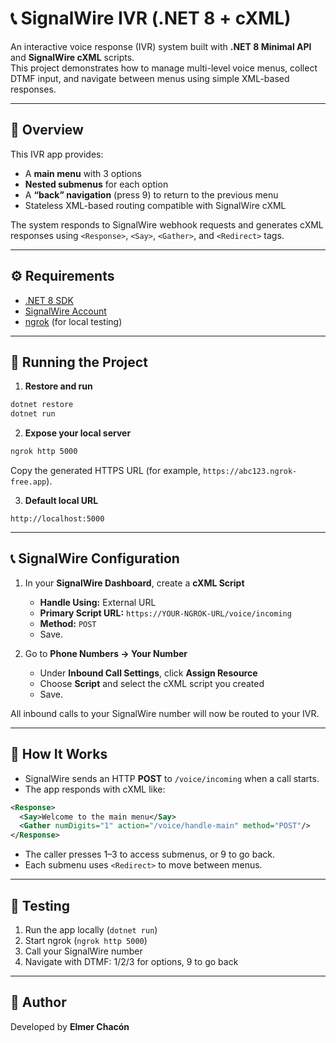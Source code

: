 # 📞 SignalWire IVR (.NET 8 + cXML)

An interactive voice response (IVR) system built with **.NET 8 Minimal API** and **SignalWire cXML** scripts.  
This project demonstrates how to manage multi-level voice menus, collect DTMF input, and navigate between menus using simple XML-based responses.

---

## 🧩 Overview

This IVR app provides:
- A **main menu** with 3 options  
- **Nested submenus** for each option  
- A **“back” navigation** (press 9) to return to the previous menu  
- Stateless XML-based routing compatible with SignalWire cXML

The system responds to SignalWire webhook requests and generates cXML responses using `<Response>`, `<Say>`, `<Gather>`, and `<Redirect>` tags.

---

## ⚙️ Requirements

- [.NET 8 SDK](https://dotnet.microsoft.com/download)
- [SignalWire Account](https://signalwire.com)
- [ngrok](https://ngrok.com) (for local testing)

---

## 🚀 Running the Project

1) **Restore and run**
```bash
dotnet restore
dotnet run
```

2) **Expose your local server**
```bash
ngrok http 5000
```
Copy the generated HTTPS URL (for example, `https://abc123.ngrok-free.app`).

3) **Default local URL**
```
http://localhost:5000
```

---

## 📞 SignalWire Configuration

1. In your **SignalWire Dashboard**, create a **cXML Script**  
   - **Handle Using:** External URL  
   - **Primary Script URL:** `https://YOUR-NGROK-URL/voice/incoming`  
   - **Method:** `POST`  
   - Save.

2. Go to **Phone Numbers → Your Number**  
   - Under **Inbound Call Settings**, click **Assign Resource**  
   - Choose **Script** and select the cXML script you created  
   - Save.

All inbound calls to your SignalWire number will now be routed to your IVR.

---

## 🧠 How It Works

- SignalWire sends an HTTP **POST** to `/voice/incoming` when a call starts.  
- The app responds with cXML like:
```xml
<Response>
  <Say>Welcome to the main menu</Say>
  <Gather numDigits="1" action="/voice/handle-main" method="POST"/>
</Response>
```
- The caller presses 1–3 to access submenus, or 9 to go back.  
- Each submenu uses `<Redirect>` to move between menus.

---

## 🧪 Testing

1. Run the app locally (`dotnet run`)  
2. Start ngrok (`ngrok http 5000`)  
3. Call your SignalWire number  
4. Navigate with DTMF: 1/2/3 for options, 9 to go back

---

## 🧡 Author

Developed by **Elmer Chacón**  
